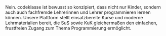Nein.
codeklasse ist bewusst so konzipiert, dass nicht nur Kinder, sondern auch auch fachfremde Lehrerinnen und Lehrer programmieren lernen können.
Unsere Plattform stellt einsatzbereite Kurse und moderne Lehrmaterialien bereit, die SuS sowie KuK gleichermaßen den einfachen, frustfreien Zugang zum Thema Programmierung ermöglicht.